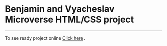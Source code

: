 # Benjamin and Vyacheslav Microverse HTML/CSS project

---

To see ready project online [Click here](https://github.com/BenjaminMatembe/tributePage/) .

